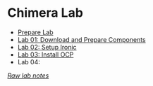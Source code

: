 # Chimera Lab

* [Prepare Lab](00_prepare_lab.md)
* [Lab 01: Download and Prepare Components](01_download_and_prepare_components.md)
* [Lab 02: Setup Ironic](02_setup_ironic.md)
* [Lab 03: Install OCP](03_install_ocp.md)
* Lab 04:

_[Raw lab notes](lab_log.md)_
